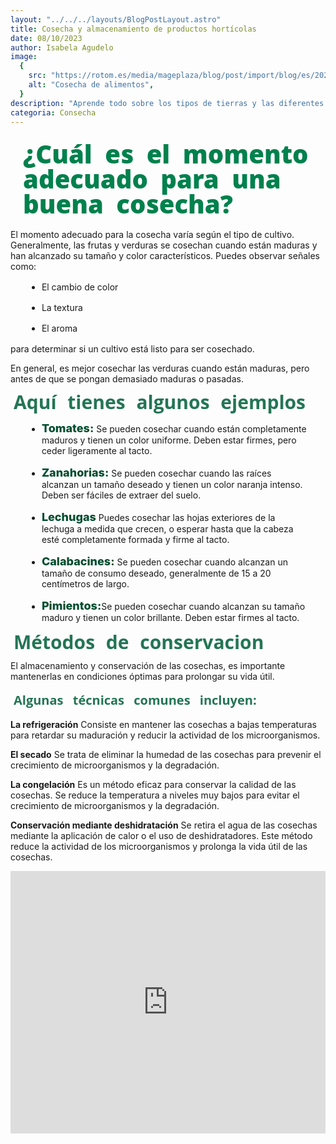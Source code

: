```yaml
---
layout: "../../../layouts/BlogPostLayout.astro"
title: Cosecha y almacenamiento de productos hortícolas
date: 08/10/2023
author: Isabela Agudelo
image:
  {
    src: "https://rotom.es/media/mageplaza/blog/post/import/blog/es/2020/08/cuidar-los-cultivos-con-carros-logisticos-contenedores-y-otras-soluciones-agricolas/cuidar-los-cultivos-con-carros-logisticos-contenedores-y-otras-soluciones-agricolas-2.jpg",
    alt: "Cosecha de alimentos",
  }
description: "Aprende todo sobre los tipos de tierras y las diferentes cosas que puedes realizar con cada una de ellas"
categoria: Consecha
---
```


<h1 class="post-title">¿Cuál es el momento adecuado para una buena cosecha?</h1>
El momento adecuado para la cosecha varía según el tipo de cultivo. Generalmente, las frutas y verduras se cosechan
cuando están maduras y han alcanzado su tamaño y color característicos. Puedes observar señales como:

<div class="list-container">

- El cambio de color
- La textura
- El aroma

</div>

para determinar si un cultivo está listo para ser cosechado.

En general, es mejor cosechar las verduras cuando están maduras, pero antes de que se pongan demasiado maduras o
pasadas.

<div class="post-sub-title">Aquí tienes algunos ejemplos</div>

<div class="list-container">

- <b>Tomates:</b> Se pueden cosechar cuando están completamente maduros y tienen un color uniforme. Deben estar firmes, pero
  ceder ligeramente al tacto.
- <b>Zanahorias:</b> Se pueden cosechar cuando las raíces alcanzan un tamaño deseado y tienen un color naranja intenso. Deben
  ser fáciles de extraer del suelo.
- <b>Lechugas</b> Puedes cosechar las hojas exteriores de la lechuga a medida que crecen, o esperar hasta que la cabeza esté
  completamente formada y firme al tacto.
- <b>Calabacines:</b> Se pueden cosechar cuando alcanzan un tamaño de consumo deseado, generalmente de 15 a 20 centímetros de
  largo.
- <b>Pimientos:</b>Se pueden cosechar cuando alcanzan su tamaño maduro y tienen un color brillante. Deben estar firmes al
  tacto.

</div>

<div class="post-sub-title">Métodos de conservacion</div>

El almacenamiento y conservación de las cosechas, es importante mantenerlas en condiciones óptimas para prolongar su
vida útil.

<div class="post-mini-title">

Algunas técnicas comunes incluyen:

</div>

**La refrigeración**
Consiste en mantener las cosechas a bajas temperaturas para retardar su maduración y reducir la actividad de los
microorganismos.

**El secado**
Se trata de eliminar la humedad de las cosechas para prevenir el crecimiento de microorganismos y la degradación.

**La congelación**
Es un método eficaz para conservar la calidad de las cosechas. Se reduce la temperatura a niveles muy bajos para evitar
el crecimiento de microorganismos y la degradación.

**Conservación mediante deshidratación**
Se retira el agua de las cosechas mediante la aplicación de calor o el uso de deshidratadores. Este método reduce la
actividad de los microorganismos y prolonga la vida útil de las cosechas.

<iframe src="https://www.youtube.com/embed/pZjYNDov0y8?si=Mz7jqPBvym6_d5Fb" title="YouTube video player" frameborder="0"
  allow="accelerometer; autoplay; clipboard-write; encrypted-media; gyroscope; picture-in-picture; web-share"
  allowfullscreen></iframe>

<style>

  iframe {
    width: 100%;
    height: 420px;
  }

  b {
    font-weight: 800;
    color: #004d2e;
    font-size: 18px;
  }


  .post-title{
    font-family: "Open Sans", sans-serif;
    font-size:  40px;
    font-weight: 900;
    color: #00814d;
    padding: 10px;
    margin: 10px;
    line-height: 100%;
    word-spacing: 10px;

  }

  .post-sub-title {
    font-family: "Open Sans", sans-serif;
    font-size:  30px;
    font-weight: 500;
    color: #247555;
    margin: 5px;
    line-height: 100%;
    word-spacing: 10px;
    font-weight: 700;

  }

  .post-mini-title {
    font-family: "Open Sans", sans-serif;
    font-size:  20px;
    font-weight: 500;
    color: #247555;
    margin: 5px;
    line-height: 100%;
    word-spacing: 10px;
    font-weight: 700;
  }


  .list-container > ul {
    list-style: disc;
    margin: 1rem 2%;
  }

  .list-container > ul > li {
    margin: 1rem;
  }

  .list-container > li {
    margin: 10px;

  }

</style>
